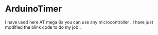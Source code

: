 # ArduinoTimer
I have used here AT mega 8a you can use any microcontroller  . I have just modified the blink code to do my job .
